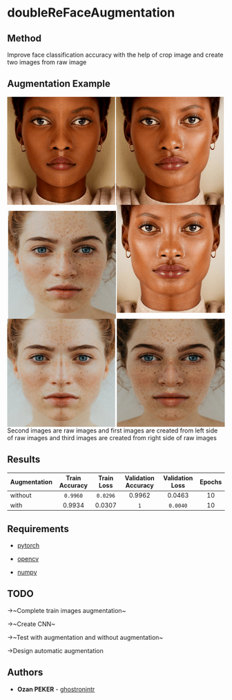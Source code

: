 # doubleReFaceAugmentation



## Method
  Improve face classification accuracy with the help of crop image and create two images from raw image
## Augmentation Example
<p align="center">
<img align="center" src="figures/face_0.png" width="250" height="250">  <img align="left" src="figures/face_0_left.png" width="250" height="250"> <img align="right" src="figures/face_0_right.png" width="250" height="250">
<p align="center">
<img align="center" src="figures/face_1.png" width="250" height="250">  <img align="left" src="figures/face_1_left.png" width="250" height="250"> <img align="right" src="figures/face_1_right.png" width="250" height="250">


Second images are raw images and first images are created from left side of raw images and third images are created from right side of raw images

## Results

| Augmentation  | Train Accuracy | Train Loss | Validation  Accuracy | Validation Loss | Epochs |
| ------------- |:--------------:|:----------:|:--------------------:|:---------------:|:------:| 
|    without    |    `0.9960`    |  `0.0296`  |       0.9962         |     0.0463      |   10   |
|     with      |     0.9934     |   0.0307   |         `1`          |    `0.0040`     |   10   |


## Requirements
* [pytorch](https://github.com/pytorch/pytorch)

* [opencv](https://github.com/opencv/opencv)

* [numpy](https://github.com/numpy/numpy)

## TODO
→~Complete train images augmentation~

→~Create CNN~ 

→~Test with augmentation and without augmentation~

→Design automatic augmentation

## Authors
* **Ozan PEKER** - [ghostronintr](https://github.com/ghostronintr)
